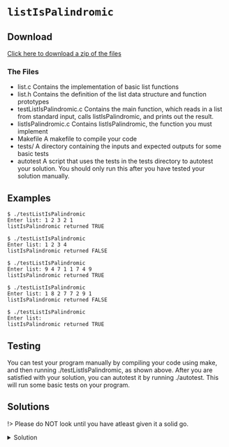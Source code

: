 # `listIsPalindromic`

## Download

[Click here to download a zip of the files](2521/LinkedLists/listIsPalindromic.zip ':ignore')

### The Files

- list.c	Contains the implementation of basic list functions
- list.h	Contains the definition of the list data structure and function prototypes
- testListIsPalindromic.c	Contains the main function, which reads in a list from standard input, calls listIsPalindromic, and prints out the result.
- listIsPalindromic.c	Contains listIsPalindromic, the function you must implement
- Makefile	A makefile to compile your code
- tests/	A directory containing the inputs and expected outputs for some basic tests
- autotest	A script that uses the tests in the tests directory to autotest your solution. You should only run this after you have tested your solution manually.

## Examples

```
$ ./testListIsPalindromic
Enter list: 1 2 3 2 1
listIsPalindromic returned TRUE
```

```
$ ./testListIsPalindromic
Enter list: 1 2 3 4
listIsPalindromic returned FALSE
```

```
$ ./testListIsPalindromic
Enter list: 9 4 7 1 1 7 4 9
listIsPalindromic returned TRUE
```

```
$ ./testListIsPalindromic
Enter list: 1 8 2 7 7 2 9 1
listIsPalindromic returned FALSE
```

```
$ ./testListIsPalindromic
Enter list: 
listIsPalindromic returned TRUE
```

## Testing

You can test your program manually by compiling your code using make, and then running ./testListIsPalindromic, as shown above. After you are satisfied with your solution, you can autotest it by running ./autotest. This will run some basic tests on your program.

## Solutions

!> Please do NOT look until you have atleast given it a solid go.

<details>
<summary>Solution</summary>

```c
bool listIsPalindromic(List l) {
  Node front = l->first;
  Node back = l->last;
  while (front != back && back->next != front) {
    if (front->value != back->value)
      return false;
    front = front->next;
    back = back->prev;
  }

  return true;
}
```

</details>
